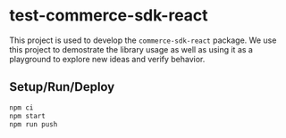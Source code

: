 # test-commerce-sdk-react

This project is used to develop the `commerce-sdk-react` package. We use this project to demostrate the library usage as well as using it as a playground to explore new ideas and verify behavior.

## Setup/Run/Deploy

```bash
npm ci
npm start
npm run push
```
